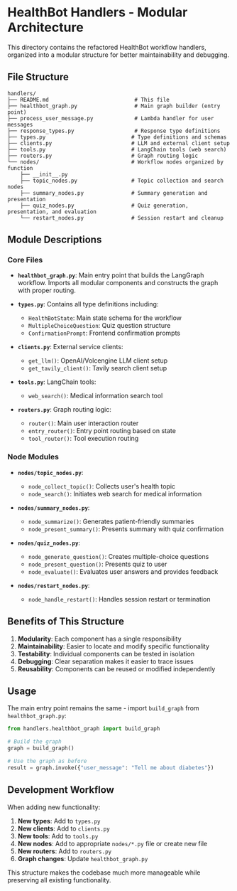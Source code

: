 # HealthBot Handlers - Modular Architecture

This directory contains the refactored HealthBot workflow handlers, organized into a modular structure for better maintainability and debugging.

## File Structure

```
handlers/
├── README.md                           # This file
├── healthbot_graph.py                  # Main graph builder (entry point)
├── process_user_message.py             # Lambda handler for user messages
├── response_types.py                   # Response type definitions
├── types.py                           # Type definitions and schemas
├── clients.py                         # LLM and external client setup
├── tools.py                           # LangChain tools (web search)
├── routers.py                         # Graph routing logic
└── nodes/                             # Workflow nodes organized by function
    ├── __init__.py
    ├── topic_nodes.py                 # Topic collection and search nodes
    ├── summary_nodes.py               # Summary generation and presentation
    ├── quiz_nodes.py                  # Quiz generation, presentation, and evaluation
    └── restart_nodes.py               # Session restart and cleanup
```

## Module Descriptions

### Core Files

- **`healthbot_graph.py`**: Main entry point that builds the LangGraph workflow. Imports all modular components and constructs the graph with proper routing.

- **`types.py`**: Contains all type definitions including:
  - `HealthBotState`: Main state schema for the workflow
  - `MultipleChoiceQuestion`: Quiz question structure
  - `ConfirmationPrompt`: Frontend confirmation prompts

- **`clients.py`**: External service clients:
  - `get_llm()`: OpenAI/Volcengine LLM client setup
  - `get_tavily_client()`: Tavily search client setup

- **`tools.py`**: LangChain tools:
  - `web_search()`: Medical information search tool

- **`routers.py`**: Graph routing logic:
  - `router()`: Main user interaction router
  - `entry_router()`: Entry point routing based on state
  - `tool_router()`: Tool execution routing

### Node Modules

- **`nodes/topic_nodes.py`**:
  - `node_collect_topic()`: Collects user's health topic
  - `node_search()`: Initiates web search for medical information

- **`nodes/summary_nodes.py`**:
  - `node_summarize()`: Generates patient-friendly summaries
  - `node_present_summary()`: Presents summary with quiz confirmation

- **`nodes/quiz_nodes.py`**:
  - `node_generate_question()`: Creates multiple-choice questions
  - `node_present_question()`: Presents quiz to user
  - `node_evaluate()`: Evaluates user answers and provides feedback

- **`nodes/restart_nodes.py`**:
  - `node_handle_restart()`: Handles session restart or termination

## Benefits of This Structure

1. **Modularity**: Each component has a single responsibility
2. **Maintainability**: Easier to locate and modify specific functionality
3. **Testability**: Individual components can be tested in isolation
4. **Debugging**: Clear separation makes it easier to trace issues
5. **Reusability**: Components can be reused or modified independently

## Usage

The main entry point remains the same - import `build_graph` from `healthbot_graph.py`:

```python
from handlers.healthbot_graph import build_graph

# Build the graph
graph = build_graph()

# Use the graph as before
result = graph.invoke({"user_message": "Tell me about diabetes"})
```

## Development Workflow

When adding new functionality:

1. **New types**: Add to `types.py`
2. **New clients**: Add to `clients.py`
3. **New tools**: Add to `tools.py`
4. **New nodes**: Add to appropriate `nodes/*.py` file or create new file
5. **New routers**: Add to `routers.py`
6. **Graph changes**: Update `healthbot_graph.py`

This structure makes the codebase much more manageable while preserving all existing functionality.
